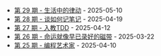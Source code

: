 * [第 29 期 - 生活中的律动](https://myzara.vercel.app/posts/29-生活中的律动) - 2025-05-10
* [第 28 期 - 谈如何记笔记](https://myzara.vercel.app/posts/28-谈如何记笔记) - 2025-04-19
* [第 27 期 - 入教TDD](https://myzara.vercel.app/posts/27-入教TDD) - 2025-04-12
* [第 26 期 - 命运就像早已录好的磁带](https://myzara.vercel.app/posts/26-命运就像早已录好的磁带) - 2025-03-22
* [第 25 期 - 编程艺术家](https://myzara.vercel.app/posts/25-编程艺术家) - 2025-04-10
